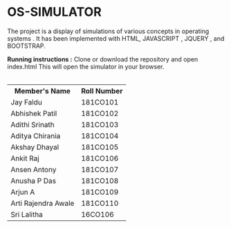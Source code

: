# OS-SIMULATOR

The project is a display of simulations of various concepts in operating systems . It has been implemented with HTML, JAVASCRIPT , JQUERY , and BOOTSTRAP.

<strong>Running instructions :</strong>
Clone or download the repository and open index.html 
This will open the simulator in your browser. <br><br>

<table>
      <tr>
        <th>Member's Name</th>
        <th>Roll Number</th>
      </tr>
      <tr>
        <td>Jay Faldu</td>
        <td>181CO101</td>       
      </tr>
      <tr>
        <td>Abhishek Patil</td>
        <td>181CO102</td>
      </tr>
      <tr>
        <td>Adithi Srinath</td>
        <td>181CO103</td>
      </tr>
      <tr>
        <td>Aditya Chirania</td>
        <td>181CO104</td>
      </tr>
      <tr>
        <td>Akshay Dhayal</td>
        <td>181CO105</td>
      </tr>
      <tr>
        <td>Ankit Raj</td>
        <td>181CO106</td>
      </tr>
      <tr>
        <td>Ansen Antony</td>
        <td>181CO107</td>
      </tr>
      <tr>
        <td>Anusha P Das</td>
        <td>181CO108</td>
      </tr>
      <tr>
        <td>Arjun A</td>
        <td>181CO109</td>
      </tr>
      <tr>
        <td>Arti Rajendra Awale</td>
        <td>181CO110</td>
      </tr>
      <tr>
        <td>Sri Lalitha</td>
        <td>16CO106</td>
      </tr>
     
</table>

